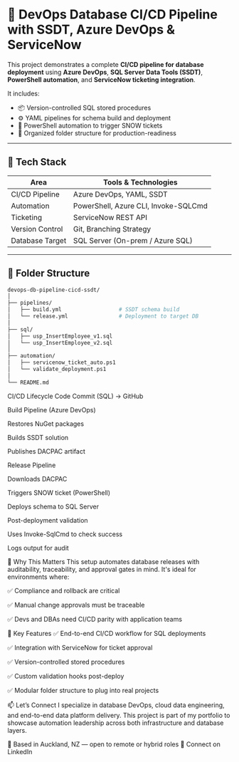 # 🚀 DevOps Database CI/CD Pipeline with SSDT, Azure DevOps & ServiceNow

This project demonstrates a complete **CI/CD pipeline for database deployment** using **Azure DevOps**, **SQL Server Data Tools (SSDT)**, **PowerShell automation**, and **ServiceNow ticketing integration**.

It includes:
- 📦 Version-controlled SQL stored procedures
- ⚙️ YAML pipelines for schema build and deployment
- 🧠 PowerShell automation to trigger SNOW tickets
- 📁 Organized folder structure for production-readiness

---

## 🔧 Tech Stack

| Area             | Tools & Technologies                                    |
|------------------|----------------------------------------------------------|
| CI/CD Pipeline   | Azure DevOps, YAML, SSDT                                |
| Automation       | PowerShell, Azure CLI, Invoke-SQLCmd                    |
| Ticketing        | ServiceNow REST API                                      |
| Version Control  | Git, Branching Strategy                                  |
| Database Target  | SQL Server (On-prem / Azure SQL)                         |

---

## 📁 Folder Structure

```bash
devops-db-pipeline-cicd-ssdt/
│
├── pipelines/
│   ├── build.yml                  # SSDT schema build
│   └── release.yml                # Deployment to target DB
│
├── sql/
│   ├── usp_InsertEmployee_v1.sql
│   └── usp_InsertEmployee_v2.sql
│
├── automation/
│   ├── servicenow_ticket_auto.ps1
│   └── validate_deployment.ps1
│
└── README.md
```
 CI/CD Lifecycle
Code Commit (SQL) → GitHub

Build Pipeline (Azure DevOps)

Restores NuGet packages

Builds SSDT solution

Publishes DACPAC artifact

Release Pipeline

Downloads DACPAC

Triggers SNOW ticket (PowerShell)

Deploys schema to SQL Server

Post-deployment validation

Uses Invoke-SqlCmd to check success

Logs output for audit


🎯 Why This Matters
This setup automates database releases with auditability, traceability, and approval gates in mind. It's ideal for environments where:

✅ Compliance and rollback are critical

✅ Manual change approvals must be traceable

✅ Devs and DBAs need CI/CD parity with application teams


🧠 Key Features
✅ End-to-end CI/CD workflow for SQL deployments

✅ Integration with ServiceNow for ticket approval

✅ Version-controlled stored procedures

✅ Custom validation hooks post-deploy

✅ Modular folder structure to plug into real projects

📫 Let’s Connect
I specialize in database DevOps, cloud data engineering, and end-to-end data platform delivery.
This project is part of my portfolio to showcase automation leadership across both infrastructure and database layers.

📍 Based in Auckland, NZ — open to remote or hybrid roles
🔗 Connect on LinkedIn
